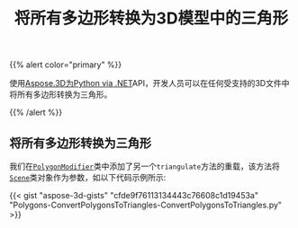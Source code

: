 ﻿---
title: 将所有多边形转换为3D模型中的三角形
type: docs
weight: 10
url: /zh/python-net/convert-all-polygons-to-triangles-in-3d-model/
description: 使用Aspose.3D进行Python via .NET API，开发人员可以在任何受支持的3D文件中将所有多边形转换为三角形。
---
{{% alert color="primary" %}}

使用[Aspose.3D为Python via .NET](http://products.aspose.com/3d/net)API，开发人员可以在任何受支持的3D文件中将所有多边形转换为三角形。

{{% /alert %}}
## **将所有多边形转换为三角形**
我们在[`PolygonModifier`](https://reference.aspose.com/3d/net/aspose.threed.entities/polygonmodifier)类中添加了另一个`triangulate`方法的重载，该方法将[`Scene`](https://reference.aspose.com/3d/net/aspose.threed/scene)类对象作为参数，如以下代码示例所示:

{{< gist "aspose-3d-gists" "cfde9f76113134443c76608c1d19453a" "Polygons-ConvertPolygonsToTriangles-ConvertPolygonsToTriangles.py" >}}
